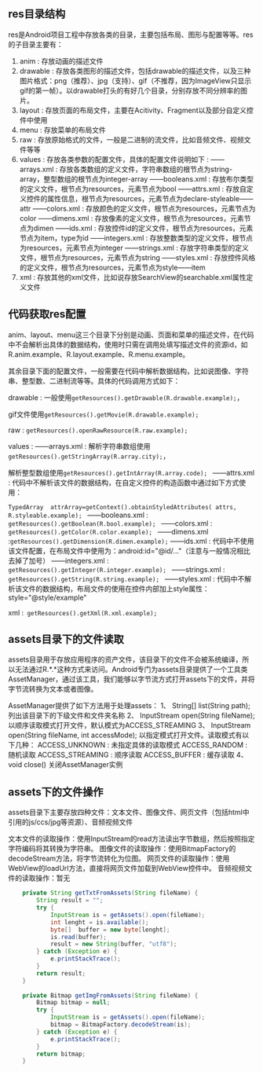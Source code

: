 ##  res目录结构

res是Android项目工程中存放各类的目录，主要包括布局、图形与配置等等。res的子目录主要有：

1. anim : 存放动画的描述文件 
2. drawable :  存放各类图形的描述文件，包括drawable的描述文件，以及三种图片格式：png（推荐）、jpg（支持）、gif（不推荐，因为ImageView只显示gif的第一帧）。以drawable打头的有好几个目录，分别存放不同分辨率的图片。
3. layout : 存放页面的布局文件，主要在Acitivity、Fragment以及部分自定义控件中使用 
4. menu : 存放菜单的布局文件 
5. raw : 存放原始格式的文件，一般是二进制的流文件，比如音频文件、视频文件等等 
6. values : 存放各类参数的配置文件，具体的配置文件说明如下 :
 ——arrays.xml : 存放各类数组的定义文件，字符串数组的根节点为string-array，整型数组的根节点为integer-array 
 ——booleans.xml : 存放布尔类型的定义文件，根节点为resources，元素节点为bool 
 ——attrs.xml : 存放自定义控件的属性信息，根节点为resources，元素节点为declare-styleable——attr 
 ——colors.xml : 存放颜色的定义文件，根节点为resources，元素节点为color 
 ——dimens.xml : 存放像素的定义文件，根节点为resources，元素节点为dimen 
 ——ids.xml : 存放控件id的定义文件，根节点为resources，元素节点为item，type为id 
 ——integers.xml : 存放整数类型的定义文件，根节点为resources，元素节点为integer 
 ——strings.xml : 存放字符串类型的定义文件，根节点为resources，元素节点为string 
 ——styles.xml : 存放控件风格的定义文件，根节点为resources，元素节点为style——item 
7. xml : 存放其他的xml文件，比如说存放SearchView的searchable.xml属性定义文件

## 代码获取res配置

anim、layout、menu这三个目录下分别是动画、页面和菜单的描述文件，在代码中不会解析出具体的数据结构，使用时只需在调用处填写描述文件的资源id，如R.anim.example、R.layout.example、R.menu.example。 



其余目录下面的配置文件，一般需要在代码中解析数据结构，比如说图像、字符串、整型数、二进制流等等。具体的代码调用方式如下：

 drawable : 一般使用`getResources().getDrawable(R.drawable.example);`，

​						gif文件使用`getResources().getMovie(R.drawable.example); `
 		

raw : `getResources().openRawResource(R.raw.example); `



values : 
 ——arrays.xml : 解析字符串数组使用`getResources().getStringArray(R.array.city);`，

​						解析整型数组使用`getResources().getIntArray(R.array.code); `
 ——attrs.xml : 代码中不解析该文件的数据结构，在自定义控件的构造函数中通过如下方式使用：

`TypedArray  attrArray=getContext().obtainStyledAttributes( attrs,  R.styleable.example); `
 ——booleans.xml : `getResources().getBoolean(R.bool.example); `
 ——colors.xml : `getResources().getColor(R.color.example); `
 ——dimens.xml :` getResources().getDimension(R.dimen.example); `
 ——ids.xml : 代码中不使用该文件配置，在布局文件中使用为：android:id="@id/..."（注意与一般情况相比去掉了加号） 
 ——integers.xml : `getResources().getInteger(R.integer.example); `
 ——strings.xml : `getResources().getString(R.string.example); `
 ——styles.xml : 代码中不解析该文件的数据结构，布局文件的使用在控件内部加上style属性：style="@style/example" 
	  

 xml :` getResources().getXml(R.xml.example);`



## assets目录下的文件读取

assets目录用于存放应用程序的资产文件，该目录下的文件不会被系统编译，所以无法通过R.*.*这种方式来访问。Android专门为assets目录提供了一个工具类AssetManager，通过该工具，我们能够以字节流方式打开assets下的文件，并将字节流转换为文本或者图像。

AssetManager提供了如下方法用于处理assets： 
 1、 String[] list(String path); 
 列出该目录下的下级文件和文件夹名称 
 2、 InputStream open(String fileName); 
 以顺序读取模式打开文件，默认模式为ACCESS_STREAMING 
 3、 InputStream open(String fileName, int accessMode); 
 以指定模式打开文件。读取模式有以下几种： 
 ACCESS_UNKNOWN : 未指定具体的读取模式 
 ACCESS_RANDOM : 随机读取 
 ACCESS_STREAMING : 顺序读取 
 ACCESS_BUFFER : 缓存读取 
 4、 void close() 
 关闭AssetManager实例

## assets下的文件操作

assets目录下主要存放四种文件：文本文件、图像文件、网页文件（包括html中引用的js/ccs/jpg等资源）、音频视频文件 



 文本文件的读取操作：使用InputStream的read方法读出字节数组，然后按照指定字符编码将其转换为字符串。 
 		 图像文件的读取操作：使用BitmapFactory的decodeStream方法，将字节流转化为位图。 
		  网页文件的读取操作：使用WebView的loadUrl方法，直接将网页文件加载到WebView控件中。 
		  音频视频文件的读取操作：暂无

``` java
	private String getTxtFromAssets(String fileName) {
		String result = "";
		try {
			InputStream is = getAssets().open(fileName);
			int lenght = is.available();
			byte[]  buffer = new byte[lenght];
			is.read(buffer);
			result = new String(buffer, "utf8");
		} catch (Exception e) {
			e.printStackTrace();
		}
		return result;
	}
	
	private Bitmap getImgFromAssets(String fileName) {
		Bitmap bitmap = null;
		try {
			InputStream is = getAssets().open(fileName);
			bitmap = BitmapFactory.decodeStream(is);
		} catch (Exception e) {
			e.printStackTrace();
		}
		return bitmap;
	}
```